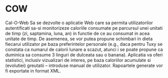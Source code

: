 # COW
Cal-O-Web 
Sa se dezvolte o aplicatie Web care sa permita utilizatorilor autentificati sa-si monitorizeze caloriile consumate pe parcursul unei unitati de timp (zi, saptamina, luna, an) in functie de ce au consumat in acea unitate de timp. De asemenea, se vor putea propune schimbari in dieta fiecarui utilizator pe baza preferintelor personale (e.g., daca pentru Tuxy se constata ca numarul de calorii lunare a scazut, atunci i se poate propune ca duminica sa consume 3 linguri de dulceata sau o banana). Aplicatia va oferi statistici, inclusiv vizualizari de interes, pe baza caloriilor acumulate si (evolutiei) greutatii – introduse manual de utilizator. Rapoartele generate vor fi exportate in format XML.
